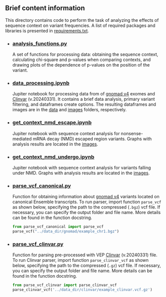 ## Brief content information
This directory contains code to perform the task of analyzing the effects of sequence context on variant frequencies. A list of required packages and libraries is presented in [requirements.txt](requirements.txt).

* ### [analysis_functions.py](analysis_functions.py)
  A set of functions for processing data: obtaining the sequence context, calculating chi-square and p-values when comparing contexts, and drawing plots of the dependence of p-values on the position of the variant.

  
* ### [data_processing.ipynb](data_processing.ipynb)  
  Jupiter notebook for processing data from of [gnomad v4](https://gnomad.broadinstitute.org/downloads#v4) exomes and [Clinvar](https://ftp.ncbi.nlm.nih.gov/pub/clinvar/vcf_GRCh38/) (v.20240331). It contains a brief data analysis, primary variant filtering, and dataframes create options. The resulting dataframes and images are in the [data](data) and [images](images) folders, respectively.

  
* ### [get_context_nmd_escape.ipynb](get_context_nmd_escape.ipynb)  
  Jupiter notebook with sequence context analysis for nonsense-mediated mRNA decay (NMD) escaped region variants. Graphs with analysis results are located in the [images](images). 

  
* ### [get_context_nmd_undergo.ipynb](get_context_nmd_undergo.ipynb)  
  Jupiter notebook with sequence context analysis for variants falling under NMD. Graphs with analysis results are located in the [images](images).  

  
* ### [parse_vcf_canonical.py](parse_vcf_canonical.py)  
  Function for obtaining information about [gnomad v4](https://gnomad.broadinstitute.org/downloads#v4) variants located on canonical Ensemble transcripts.
  To run parser, import function `parse_vcf` as shown below, specifying the path to the compressed (`.bgz`) vcf file. If necessary, you can specify the output folder and file name. More details can be found in the function docstring.
  ```python
  from parse_vcf_canonical import parse_vcf  
  parse_vcf("../data_dir/gnomad/example_chr1.bgz")  
  ```

  
* ### [parse_vcf_clinvar.py](parse_vcf_clinvar.py)  
  Function for parsing pre-processed with VEP [Clinvar](https://ftp.ncbi.nlm.nih.gov/pub/clinvar/vcf_GRCh38/) (v.20240331) file.
    To run Clinvar parser, import function `parse_clinvar_vcf` as shown below, specifying the path to the compressed (`.gz`) vcf file. If necessary, you can specify the output folder and file name. More details can be found in the function docstring.
  ```python
  from parse_vcf_clinvar import parse_clinvar_vcf  
  parse_clinvar_vcf('../data_dir/clinvar/example_clinvar.vcf.gz')
  ```
